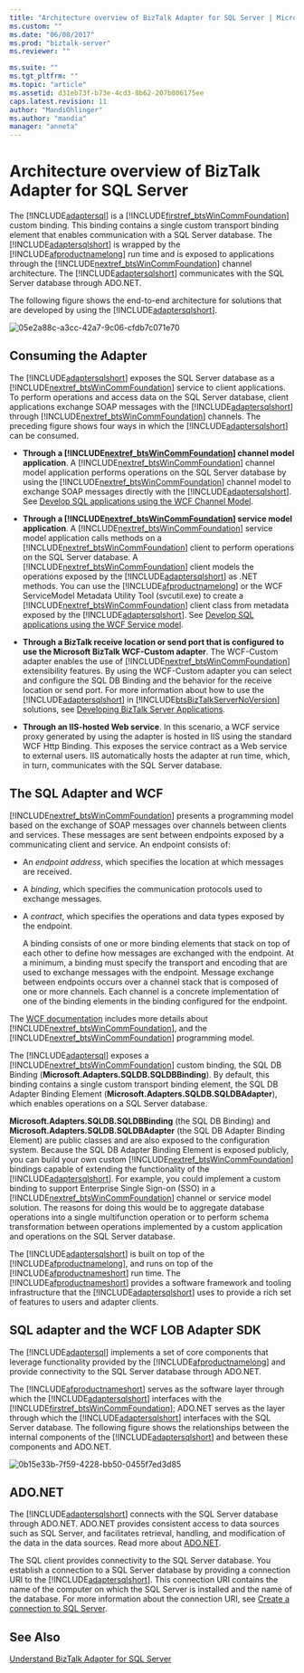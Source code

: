 ```yaml
---
title: "Architecture overview of BizTalk Adapter for SQL Server | Microsoft Docs"
ms.custom: ""
ms.date: "06/08/2017"
ms.prod: "biztalk-server"
ms.reviewer: ""

ms.suite: ""
ms.tgt_pltfrm: ""
ms.topic: "article"
ms.assetid: d31eb73f-b73e-4cd3-8b62-207b806175ee
caps.latest.revision: 11
author: "MandiOhlinger"
ms.author: "mandia"
manager: "anneta"
---
```

# Architecture overview of BizTalk Adapter for SQL Server
The [!INCLUDE[adaptersql](../../includes/adaptersql-md.md)] is a [!INCLUDE[firstref_btsWinCommFoundation](../../includes/firstref-btswincommfoundation-md.md)] custom binding. This binding contains a single custom transport binding element that enables communication with a SQL Server database. The [!INCLUDE[adaptersqlshort](../../includes/adaptersqlshort-md.md)] is wrapped by the [!INCLUDE[afproductnamelong](../../includes/afproductnamelong-md.md)] run time and is exposed to applications through the [!INCLUDE[nextref_btsWinCommFoundation](../../includes/nextref-btswincommfoundation-md.md)] channel architecture. The [!INCLUDE[adaptersqlshort](../../includes/adaptersqlshort-md.md)] communicates with the SQL Server database through ADO.NET.  


 The following figure shows the end-to-end architecture for solutions that are developed by using the [!INCLUDE[adaptersqlshort](../../includes/adaptersqlshort-md.md)].  
  
 ![](../../adapters-and-accelerators/adapter-sql/media/05e2a88c-a3cc-42a7-9c06-cfdb7c071e70.gif "05e2a88c-a3cc-42a7-9c06-cfdb7c071e70")  

  
## Consuming the Adapter  
 The [!INCLUDE[adaptersqlshort](../../includes/adaptersqlshort-md.md)] exposes the SQL Server database as a [!INCLUDE[nextref_btsWinCommFoundation](../../includes/nextref-btswincommfoundation-md.md)] service to client applications. To perform operations and access data on the SQL Server database, client applications exchange SOAP messages with the [!INCLUDE[adaptersqlshort](../../includes/adaptersqlshort-md.md)] through [!INCLUDE[nextref_btsWinCommFoundation](../../includes/nextref-btswincommfoundation-md.md)] channels. The preceding figure shows four ways in which the [!INCLUDE[adaptersqlshort](../../includes/adaptersqlshort-md.md)] can be consumed.  
  
- **Through a [!INCLUDE[nextref_btsWinCommFoundation](../../includes/nextref-btswincommfoundation-md.md)] channel model application**. A [!INCLUDE[nextref_btsWinCommFoundation](../../includes/nextref-btswincommfoundation-md.md)] channel model application performs operations on the SQL Server database by using the [!INCLUDE[nextref_btsWinCommFoundation](../../includes/nextref-btswincommfoundation-md.md)] channel model to exchange SOAP messages directly with the [!INCLUDE[adaptersqlshort](../../includes/adaptersqlshort-md.md)]. See [Develop SQL applications using the WCF Channel Model](../../adapters-and-accelerators/adapter-sql/develop-sql-applications-using-the-wcf-channel-model.md).
  
- **Through a [!INCLUDE[nextref_btsWinCommFoundation](../../includes/nextref-btswincommfoundation-md.md)] service model application**. A [!INCLUDE[nextref_btsWinCommFoundation](../../includes/nextref-btswincommfoundation-md.md)] service model application calls methods on a [!INCLUDE[nextref_btsWinCommFoundation](../../includes/nextref-btswincommfoundation-md.md)] client to perform operations on the SQL Server database. A [!INCLUDE[nextref_btsWinCommFoundation](../../includes/nextref-btswincommfoundation-md.md)] client models the operations exposed by the [!INCLUDE[adaptersqlshort](../../includes/adaptersqlshort-md.md)] as .NET methods. You can use the [!INCLUDE[afproductnamelong](../../includes/afproductnamelong-md.md)] or the WCF ServiceModel Metadata Utility Tool (svcutil.exe) to create a [!INCLUDE[nextref_btsWinCommFoundation](../../includes/nextref-btswincommfoundation-md.md)] client class from metadata exposed by the [!INCLUDE[adaptersqlshort](../../includes/adaptersqlshort-md.md)].  See [Develop SQL applications using the WCF Service model](../../adapters-and-accelerators/adapter-sql/develop-sql-applications-using-the-wcf-service-model.md).
  
- **Through a BizTalk receive location or send port that is configured to use the Microsoft BizTalk WCF-Custom adapter**. The WCF-Custom adapter enables the use of [!INCLUDE[nextref_btsWinCommFoundation](../../includes/nextref-btswincommfoundation-md.md)] extensibility features. By using the WCF-Custom adapter you can select and configure the SQL DB Binding and the behavior for the receive location or send port. For more information about how to use the [!INCLUDE[adaptersqlshort](../../includes/adaptersqlshort-md.md)] in [!INCLUDE[btsBizTalkServerNoVersion](../../includes/btsbiztalkservernoversion-md.md)] solutions, see [Developing BizTalk Server Applications](../../core/developing-biztalk-server-applications.md). 
  
- **Through an IIS-hosted Web service**. In this scenario, a WCF service proxy generated by using the adapter is hosted in IIS using the standard WCF Http Binding. This exposes the service contract as a Web service to external users. IIS automatically hosts the adapter at run time, which, in turn, communicates with the SQL Server database.  
  
## The SQL Adapter and WCF  
 [!INCLUDE[nextref_btsWinCommFoundation](../../includes/nextref-btswincommfoundation-md.md)] presents a programming model based on the exchange of SOAP messages over channels between clients and services. These messages are sent between endpoints exposed by a communicating client and service. An endpoint consists of:  
  
- An *endpoint address*, which specifies the location at which messages are received.  
  
- A *binding*, which specifies the communication protocols used to exchange messages.  
  
- A *contract*, which specifies the operations and data types exposed by the endpoint.  
  
  A binding consists of one or more binding elements that stack on top of each other to define how messages are exchanged with the endpoint. At a minimum, a binding must specify the transport and encoding that are used to exchange messages with the endpoint. Message exchange between endpoints occurs over a channel stack that is composed of one or more channels. Each channel is a concrete implementation of one of the binding elements in the binding configured for the endpoint. 

The [WCF documentation](http://go.microsoft.com/fwlink/?LinkID=196850) includes more details about [!INCLUDE[nextref_btsWinCommFoundation](../../includes/nextref-btswincommfoundation-md.md)], and the [!INCLUDE[nextref_btsWinCommFoundation](../../includes/nextref-btswincommfoundation-md.md)] programming model.  
  
 The [!INCLUDE[adaptersql](../../includes/adaptersql-md.md)] exposes a [!INCLUDE[nextref_btsWinCommFoundation](../../includes/nextref-btswincommfoundation-md.md)] custom binding, the SQL DB Binding (**Microsoft.Adapters.SQLDB.SQLDBBinding**). By default, this binding contains a single custom transport binding element, the SQL DB Adapter Binding Element (**Microsoft.Adapters.SQLDB.SQLDBAdapter**), which enables operations on a SQL Server database.  
  
 **Microsoft.Adapters.SQLDB.SQLDBBinding** (the SQL DB Binding) and **Microsoft.Adapters.SQLDB.SQLDBAdapter** (the SQL DB Adapter Binding Element) are public classes and are also exposed to the configuration system. Because the SQL DB Adapter Binding Element is exposed publicly, you can build your own custom [!INCLUDE[nextref_btsWinCommFoundation](../../includes/nextref-btswincommfoundation-md.md)] bindings capable of extending the functionality of the [!INCLUDE[adaptersqlshort](../../includes/adaptersqlshort-md.md)]. For example, you could implement a custom binding to support Enterprise Single Sign-on (SSO) in a [!INCLUDE[nextref_btsWinCommFoundation](../../includes/nextref-btswincommfoundation-md.md)] channel or service model solution. The reasons for doing this would be to aggregate database operations into a single multifunction operation or to perform schema transformation between operations implemented by a custom application and operations on the SQL Server database.  
  
 The [!INCLUDE[adaptersqlshort](../../includes/adaptersqlshort-md.md)] is built on top of the [!INCLUDE[afproductnamelong](../../includes/afproductnamelong-md.md)], and runs on top of the [!INCLUDE[afproductnameshort](../../includes/afproductnameshort-md.md)] run time. The [!INCLUDE[afproductnameshort](../../includes/afproductnameshort-md.md)] provides a software framework and tooling infrastructure that the [!INCLUDE[adaptersqlshort](../../includes/adaptersqlshort-md.md)] uses to provide a rich set of features to users and adapter clients.  

## SQL adapter and the WCF LOB Adapter SDK
The [!INCLUDE[adaptersql](../../includes/adaptersql-md.md)] implements a set of core components that leverage functionality provided by the [!INCLUDE[afproductnamelong](../../includes/afproductnamelong-md.md)] and provide connectivity to the SQL Server database through ADO.NET.  
  
 The [!INCLUDE[afproductnameshort](../../includes/afproductnameshort-md.md)] serves as the software layer through which the [!INCLUDE[adaptersqlshort](../../includes/adaptersqlshort-md.md)] interfaces with the [!INCLUDE[firstref_btsWinCommFoundation](../../includes/firstref-btswincommfoundation-md.md)]; ADO.NET serves as the layer through which the [!INCLUDE[adaptersqlshort](../../includes/adaptersqlshort-md.md)] interfaces with the SQL Server database. The following figure shows the relationships between the internal components of the [!INCLUDE[adaptersqlshort](../../includes/adaptersqlshort-md.md)] and between these components and ADO.NET.  
  
 ![](../../adapters-and-accelerators/adapter-sql/media/0b15e33b-7f59-4228-bb50-0455f7ed3d85.gif "0b15e33b-7f59-4228-bb50-0455f7ed3d85")  
 
   
## ADO.NET  
 The [!INCLUDE[adaptersqlshort](../../includes/adaptersqlshort-md.md)] connects with the SQL Server database through ADO.NET. ADO.NET provides consistent access to data sources such as SQL Server, and facilitates retrieval, handling, and modification of the data in the data sources. Read more about [ADO.NET](https://msdn.microsoft.com/library/e80y5yhx.aspx).
  
 The SQL client provides connectivity to the SQL Server database. You establish a connection to a SQL Server database by providing a connection URI to the [!INCLUDE[adaptersqlshort](../../includes/adaptersqlshort-md.md)]. This connection URI contains the name of the computer on which the SQL Server is installed and the name of the database. For more information about the connection URI, see [Create a connection to SQL Server](../../adapters-and-accelerators/adapter-sql/create-a-connection-to-sql-server.md).  
  
## See Also  

 [Understand BizTalk Adapter for SQL Server](../../adapters-and-accelerators/adapter-sql/understand-biztalk-adapter-for-sql-server.md)